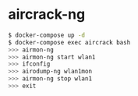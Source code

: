 aircrack-ng
===========

```bash
$ docker-compose up -d
$ docker-compose exec aircrack bash
>>> airmon-ng
>>> airmon-ng start wlan1
>>> ifconfig
>>> airodump-ng wlan1mon
>>> airmon-ng stop wlan1
>>> exit
```
